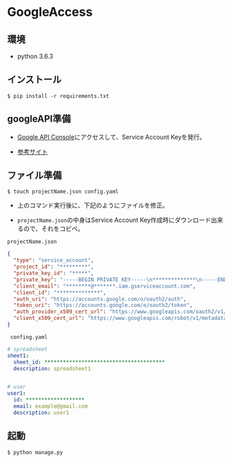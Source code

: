 # GoogleAccess

## 環境

* python 3.6.3

## インストール

```
$ pip install -r requirements.txt
```

## googleAPI準備

* [Google API Console](https://console.developers.google.com/)にアクセスして、Service Account Keyを発行。

* [参考サイト](http://scuel-developer.hatenablog.jp/entry/2016/06/10/gspread%E3%82%92%E4%BD%BF%E3%81%A3%E3%81%A6python%E3%81%8B%E3%82%89Google_Spreadsheets%E3%82%92%E7%B7%A8%E9%9B%86%E3%81%99%E3%82%8B)

## ファイル準備

```
$ touch projectName.json config.yaml
```

* 上のコマンド実行後に、下記のようにファイルを修正。

* `projectName.json`の中身はService Account Key作成時にダウンロード出来るので、それをコピペ。

`projectName.json`

``` projectName.json
{
  "type": "service_account",
  "project_id": "*********",
  "private_key_id": "*****",
  "private_key": "-----BEGIN PRIVATE KEY-----\n**************\n-----END PRIVATE KEY-----\n",
  "client_email": "********@*******.iam.gserviceaccount.com",
  "client_id": "**************",
  "auth_uri": "https://accounts.google.com/o/oauth2/auth",
  "token_uri": "https://accounts.google.com/o/oauth2/token",
  "auth_provider_x509_cert_url": "https://www.googleapis.com/oauth2/v1/certs",
  "client_x509_cert_url": "https://www.googleapis.com/robot/v1/metadata/*******************.iam.gserviceaccount.com"
}
```

` confing.yaml`
``` confing.yaml
# spreadsheet
sheet1:
  sheet_id: ***************************************
  description: spreadsheet1


# user
user1:
  id: *******************
  email: example@gmail.com
  description: user1
```

## 起動
```
$ python manage.py
```
